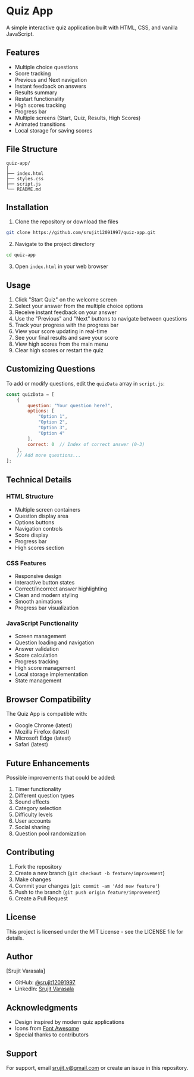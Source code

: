 # Quiz App

A simple interactive quiz application built with HTML, CSS, and vanilla JavaScript.

## Features

- Multiple choice questions
- Score tracking
- Previous and Next navigation
- Instant feedback on answers
- Results summary
- Restart functionality
- High scores tracking
- Progress bar
- Multiple screens (Start, Quiz, Results, High Scores)
- Animated transitions
- Local storage for saving scores

## File Structure

```
quiz-app/
│
├── index.html
├── styles.css
├── script.js
└── README.md
```

## Installation

1. Clone the repository or download the files
```bash
git clone https://github.com/srujit12091997/quiz-app.git
```

2. Navigate to the project directory
```bash
cd quiz-app
```

3. Open `index.html` in your web browser

## Usage

1. Click "Start Quiz" on the welcome screen
2. Select your answer from the multiple choice options
3. Receive instant feedback on your answer
4. Use the "Previous" and "Next" buttons to navigate between questions
5. Track your progress with the progress bar
6. View your score updating in real-time
7. See your final results and save your score
8. View high scores from the main menu
9. Clear high scores or restart the quiz

## Customizing Questions

To add or modify questions, edit the `quizData` array in `script.js`:

```javascript
const quizData = [
    {
        question: "Your question here?",
        options: [
            "Option 1",
            "Option 2",
            "Option 3",
            "Option 4"
        ],
        correct: 0  // Index of correct answer (0-3)
    },
    // Add more questions...
];
```

## Technical Details

### HTML Structure
- Multiple screen containers
- Question display area
- Options buttons
- Navigation controls
- Score display
- Progress bar
- High scores section

### CSS Features
- Responsive design
- Interactive button states
- Correct/incorrect answer highlighting
- Clean and modern styling
- Smooth animations
- Progress bar visualization

### JavaScript Functionality
- Screen management
- Question loading and navigation
- Answer validation
- Score calculation
- Progress tracking
- High score management
- Local storage implementation
- State management

## Browser Compatibility

The Quiz App is compatible with:
- Google Chrome (latest)
- Mozilla Firefox (latest)
- Microsoft Edge (latest)
- Safari (latest)

## Future Enhancements

Possible improvements that could be added:
1. Timer functionality
2. Different question types
3. Sound effects
4. Category selection
5. Difficulty levels
6. User accounts
7. Social sharing
8. Question pool randomization

## Contributing

1. Fork the repository
2. Create a new branch (`git checkout -b feature/improvement`)
3. Make changes
4. Commit your changes (`git commit -am 'Add new feature'`)
5. Push to the branch (`git push origin feature/improvement`)
6. Create a Pull Request

## License

This project is licensed under the MIT License - see the LICENSE file for details.

## Author

[Srujit Varasala]
- GitHub: [@srujit12091997](https://github.com/srujit12091997)
- LinkedIn: [Srujit Varasala](https://www.linkedin.com/in/srujitvarasala/)

## Acknowledgments

- Design inspired by modern quiz applications
- Icons from [Font Awesome](https://fontawesome.com)
- Special thanks to contributors

## Support

For support, email srujit.v@gmail.com or create an issue in this repository.